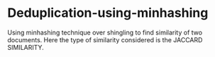 Deduplication-using-minhashing
==============================
Using minhashing technique over shingling to find similarity of two documents.
Here the type of similarity considered is the JACCARD SIMILARITY.
